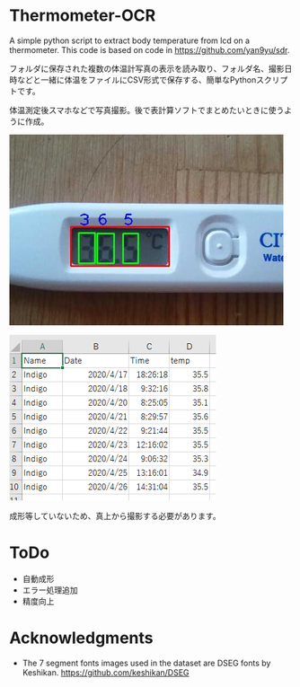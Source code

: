 # Thermometer-OCR
A simple python script to extract body temperature from lcd on a thermometer.
This code is based on code in https://github.com/yan9yu/sdr.


フォルダに保存された複数の体温計写真の表示を読み取り、フォルダ名、撮影日時などと一緒に体温をファイルにCSV形式で保存する、簡単なPythonスクリプトです。


体温測定後スマホなどで写真撮影。後で表計算ソフトでまとめたいときに使うように作成。

![検知結果](https://github.com/monoxit/Thermometer-OCR/blob/master/images/taionkei.jpg)

![出力](https://github.com/monoxit/Thermometer-OCR/blob/master/images/tempcsv.png)


成形等していないため、真上から撮影する必要があります。

# ToDo
* 自動成形
* エラー処理追加
* 精度向上

# Acknowledgments
* The 7 segment fonts images used in the dataset are DSEG fonts by Keshikan.  https://github.com/keshikan/DSEG
